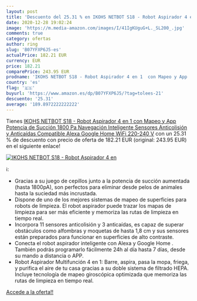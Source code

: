 ```yaml
---
layout: post
title: 'Descuento del 25.31 % en IKOHS NETBOT S18 - Robot Aspirador 4 en '
date: 2020-12-28 19:02:24
image: 'https://m.media-amazon.com/images/I/41IgKUguG+L._SL200_.jpg'
comments: true
category: ofertas
author: ring
slug: 'B07YFXP6J5-es'
actualPrice: 182.21 EUR
currency: EUR
price: 182.21
comparePrice: 243.95 EUR
prodname: 'IKOHS NETBOT S18 - Robot Aspirador 4 en 1  con Mapeo y App  Potencia de Succión 1800 Pa  Navegación Inteligente  Sensores Anticolisión y Anticaídas  Compatible Alexa  Google Home  WiFi  220-240 V'
country: 'es'
flag: '🇪🇸'
buyurl: 'https://www.amazon.es/dp/B07YFXP6J5/?tag=tolees-21'
descuento: '25.31'
average: '189.8972222222222'
---
```


Tienes [IKOHS NETBOT S18 - Robot Aspirador 4 en 1  con Mapeo y App  Potencia de Succión 1800 Pa  Navegación Inteligente  Sensores Anticolisión y Anticaídas  Compatible Alexa  Google Home  WiFi  220-240 V](https://www.amazon.es/dp/B07YFXP6J5/?tag=tolees-21) con un 25.31 % de descuento con precio de oferta de 182.21 EUR (original: 243.95 EUR) en el siguiente enlace!

[![IKOHS NETBOT S18 - Robot Aspirador 4 en ](https://m.media-amazon.com/images/I/41IgKUguG+L._SL200_.jpg)](https://www.amazon.es/dp/B07YFXP6J5/?tag=tolees-21)

ℹ️:

- Gracias a su juego de cepillos junto a la potencia de succión aumentada (hasta 1800pA), son perfectos para eliminar desde pelos de animales hasta la suciedad más incrustada.
- Dispone de uno de los mejores sistemas de mapeo de superficies para robots de limpieza. El robot aspirador puede trazar los mapas de limpieza para ser más eficiente y memoriza las rutas de limpieza en tiempo real.
- Incorpora 11 sensores anticolisión y 3 anticaídas, es capaz de superar obstáculos como alfombras y moquetas de hasta 1,8 cm y sus sensores están preparados para funcionar en superficies de alto contraste.
- Conecta el robot aspirador inteligente con Alexa y Google Home . También podrás programarlo fácilmente 24h al día hasta 7 días, desde su mando a distancia o APP.
- Robot Aspirador Multifunción 4 en 1: Barre, aspira, pasa la mopa, friega, y purifica el aire de tu casa gracias a su doble sistema de filtrado HEPA. Incluye tecnología de mapeo giroscópica optimizada que memoriza las rutas de limpieza en tiempo real.

[Accede a la oferta!!](https://www.amazon.es/dp/B07YFXP6J5/?tag=tolees-21)
